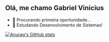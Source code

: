 ## Olá, me chamo Gabriel Vinicius

- 🔭 Procurando primeira oportunidade...
- 🌱 Estudando Desenvolvimento de Sistemas!

[![Anurag's GitHub stats](https://github-readme-stats.vercel.app/api?username=GabrielGVCB)](https://github.com/GabrielGVCB/github-readme-stats?theme=HOLI)
